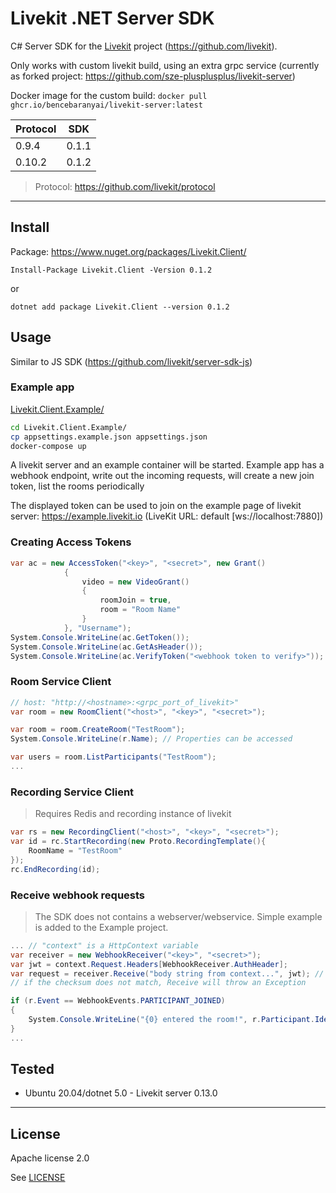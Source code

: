 # Livekit .NET Server SDK

C# Server SDK for the [Livekit](https://livekit.io) project (https://github.com/livekit).

Only works with custom livekit build, using an extra grpc service (currently as forked project: https://github.com/sze-plusplusplus/livekit-server)

Docker image for the custom build: `docker pull ghcr.io/bencebaranyai/livekit-server:latest`

| Protocol | SDK   |
| -------- | ----- |
| 0.9.4    | 0.1.1 |
| 0.10.2   | 0.1.2 |

> Protocol: https://github.com/livekit/protocol

---

## Install

Package: https://www.nuget.org/packages/Livekit.Client/

```
Install-Package Livekit.Client -Version 0.1.2
```

or

```
dotnet add package Livekit.Client --version 0.1.2
```

## Usage

Similar to JS SDK (https://github.com/livekit/server-sdk-js)

### Example app

[Livekit.Client.Example/](Livekit.Client.Example/)

```bash
cd Livekit.Client.Example/
cp appsettings.example.json appsettings.json
docker-compose up
```

A livekit server and an example container will be started.
Example app has a webhook endpoint, write out the incoming requests, will create a new join token, list the rooms periodically

The displayed token can be used to join on the example page of livekit server: https://example.livekit.io (LiveKit URL: default [ws://localhost:7880])

### Creating Access Tokens

```c#
var ac = new AccessToken("<key>", "<secret>", new Grant()
            {
                video = new VideoGrant()
                {
                    roomJoin = true,
                    room = "Room Name"
                }
            }, "Username");
System.Console.WriteLine(ac.GetToken());
System.Console.WriteLine(ac.GetAsHeader());
System.Console.WriteLine(ac.VerifyToken("<webhook token to verify>")); // returns the "sha256" claim if otherwise the token is valid
```

### Room Service Client

```c#
// host: "http://<hostname>:<grpc_port_of_livekit>"
var room = new RoomClient("<host>", "<key>", "<secret>");

var room = room.CreateRoom("TestRoom");
System.Console.WriteLine(r.Name); // Properties can be accessed

var users = room.ListParticipants("TestRoom");
...
```

### Recording Service Client

> Requires Redis and recording instance of livekit

```c#
var rs = new RecordingClient("<host>", "<key>", "<secret>");
var id = rc.StartRecording(new Proto.RecordingTemplate(){
    RoomName = "TestRoom"
});
rc.EndRecording(id);
```

### Receive webhook requests

> The SDK does not contains a webserver/webservice. Simple example is added to the Example project.

```c#
... // "context" is a HttpContext variable
var receiver = new WebhookReceiver("<key>", "<secret>");
var jwt = context.Request.Headers[WebhookReceiver.AuthHeader];
var request = receiver.Receive("body string from context...", jwt); // skipAuth can be toggled
// if the checksum does not match, Receive will throw an Exception

if (r.Event == WebhookEvents.PARTICIPANT_JOINED)
{
    System.Console.WriteLine("{0} entered the room!", r.Participant.Identity);
}
...
```

## Tested

- Ubuntu 20.04/dotnet 5.0 - Livekit server 0.13.0

---

## License

Apache license 2.0

See [LICENSE](LICENSE)

